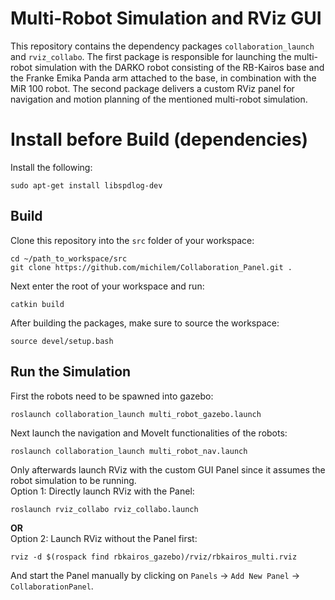 # Multi-Robot Simulation and RViz GUI 
This repository contains the dependency packages `collaboration_launch` and `rviz_collabo`.
The first package is responsible for launching the multi-robot simulation with the DARKO robot consisting of the RB-Kairos base and the Franke Emika Panda arm attached to the base, in combination with the MiR 100 robot. 
The second package delivers a custom RViz panel for navigation and motion planning of the mentioned multi-robot simulation.

# Install before Build (dependencies)
Install the following:
```
sudo apt-get install libspdlog-dev
```

## Build
Clone this repository into the `src` folder of your workspace:
```
cd ~/path_to_workspace/src
git clone https://github.com/michilem/Collaboration_Panel.git .
```
Next enter the root of your workspace and run:
```
catkin build
```
After building the packages, make sure to source the workspace:
```
source devel/setup.bash
```

## Run the Simulation
First the robots need to be spawned into gazebo:
```
roslaunch collaboration_launch multi_robot_gazebo.launch
```
Next launch the navigation and MoveIt functionalities of the robots:
```
roslaunch collaboration_launch multi_robot_nav.launch
```
Only afterwards launch RViz with the custom GUI Panel since it assumes the robot simulation to be running.<br>
Option 1: Directly launch RViz with the Panel:
```
roslaunch rviz_collabo rviz_collabo.launch
```
**OR** <br>
Option 2: Launch RViz without the Panel first:
```
rviz -d $(rospack find rbkairos_gazebo)/rviz/rbkairos_multi.rviz
```
And start the Panel manually by clicking on `Panels` -> `Add New Panel` -> `CollaborationPanel`.
